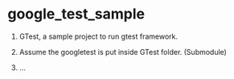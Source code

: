 # google_test_sample

1. GTest, a sample project to run gtest framework.

2. Assume the googletest is put inside GTest folder. (Submodule)

3. ...